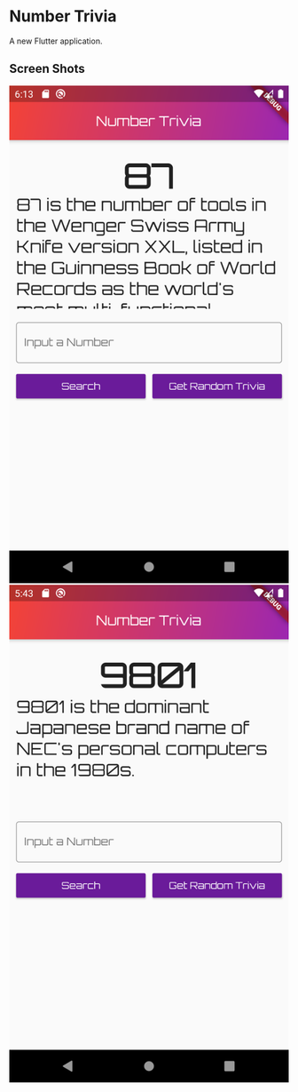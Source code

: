 # Number Trivia

A new Flutter application.

## Screen Shots

<p float="left">
<img src="https://github.com/vanvicka/numbers-trivia-app-using-TDD/blob/master/Screenshot_1.png?raw=true width="200">
<img src="https://github.com/vanvicka/numbers-trivia-app-using-TDD/blob/master/Screenshot_2.png?raw=true width="200">
</p>



